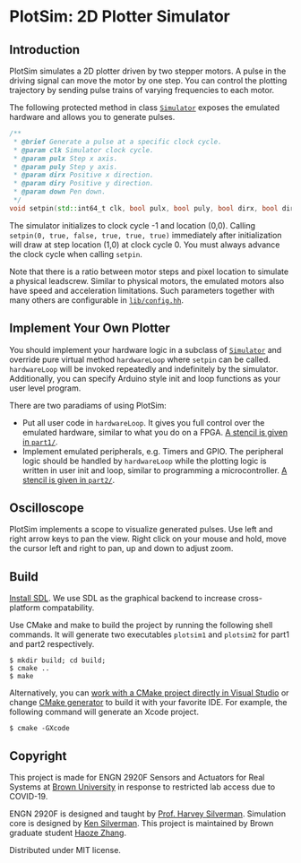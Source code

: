 # PlotSim: 2D Plotter Simulator


## Introduction
PlotSim simulates a 2D plotter driven by two stepper motors. A pulse in the driving signal can move the motor by one step. You can control the plotting trajectory by sending pulse trains of varying frequencies to each motor.

The following protected method in class [`Simulator`](lib/simulator.hh) exposes the emulated hardware and allows you to generate pulses.
```c++
/**
 * @brief Generate a pulse at a specific clock cycle.
 * @param clk Simulator clock cycle.
 * @param pulx Step x axis.
 * @param puly Step y axis.
 * @param dirx Positive x direction.
 * @param diry Positive y direction.
 * @param down Pen down.
 */
void setpin(std::int64_t clk, bool pulx, bool puly, bool dirx, bool diry, bool down);
```

The simulator initializes to clock cycle -1 and location (0,0). Calling `setpin(0, true, false, true, true, true)` immediately after initialization will draw at step location (1,0) at clock cycle 0. You must always advance the clock cycle when calling `setpin`.

Note that there is a ratio between motor steps and pixel location to simulate a physical leadscrew. Similar to physical motors, the emulated motors also have speed and acceleration limitations. Such parameters together with many others are configurable in [`lib/config.hh`](lib/config.hh).

## Implement Your Own Plotter
You should implement your hardware logic in a subclass of [`Simulator`](lib/simulator.hh) and override pure virtual method `hardwareLoop` where `setpin` can be called. `hardwareLoop` will be invoked repeatedly and indefinitely by the simulator. Additionally, you can specify Arduino style init and loop functions as your user level program.

There are two paradiams of using PlotSim:
- Put all user code in `hardwareLoop`. It gives you full control over the emulated hardware, similar to what you do on a FPGA. [A stencil is given in `part1/`](part1/).
- Implement emulated peripherals, e.g. Timers and GPIO. The peripheral logic should be handled by `hardwareLoop` while the plotting logic is written in user init and loop, similar to programming a microcontroller. [A stencil is given in `part2/`](part2/).

## Oscilloscope
PlotSim implements a scope to visualize generated pulses. Use left and right arrow keys to pan the view. Right click on your mouse and hold, move the cursor left and right to pan, up and down to adjust zoom.

## Build
[Install SDL](https://wiki.libsdl.org/Installation). We use SDL as the graphical backend to increase cross-platform compatability.

Use CMake and make to build the project by running the following shell commands. It will generate two executables `plotsim1` and `plotsim2` for part1 and part2 respectively.
```
$ mkdir build; cd build;
$ cmake ..
$ make
```
Alternatively, you can [work with a CMake project directly in Visual Studio](https://docs.microsoft.com/en-us/cpp/build/cmake-projects-in-visual-studio?view=vs-2019) or change [CMake generator](https://cmake.org/cmake/help/v3.14/manual/cmake-generators.7.html) to build it with your favorite IDE. For example, the following command will generate an Xcode project.
```
$ cmake -GXcode
```

## Copyright
This project is made for ENGN 2920F Sensors and Actuators for Real Systems at [Brown University](brown.edu) in response to restricted lab access due to COVID-19.

ENGN 2920F is designed and taught by [Prof. Harvey Silverman](mailto:hfs@lems.brown.edu). Simulation core is designed by [Ken Silverman](http://advsys.net/ken). This project is maintained by Brown graduate student [Haoze Zhang](mailto:haoze_zhang@brown.edu).

Distributed under MIT license.
